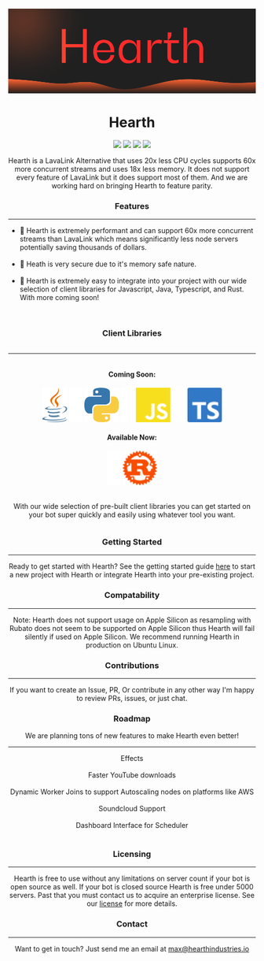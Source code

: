 
![alt text](assets/logo.png)
<h1 align="center">
    Hearth
</h1>
<p align="center">
<img src="https://camo.githubusercontent.com/a91b4f5528c26920b6b8fa617267a7193a5bddd70a4d013dcf616c91af39fc22/68747470733a2f2f696d672e736869656c64732e696f2f62616467652f636f7665726167652d38302532352d79656c6c6f77677265656e"/>
<img src="https://camo.githubusercontent.com/8733716e2fd7444a0f383a9e5f43779a016bae35ddde4e1cc32a4f90bd9bb775/68747470733a2f2f696d672e736869656c64732e696f2f62616467652f76657273696f6e2d312e322e332d626c7565"/>
<img src="https://camo.githubusercontent.com/e15a935f2751eef0e60660dbf1186b2a27a3cc996b423872ec5249a70a97bfe7/68747470733a2f2f696d672e736869656c64732e696f2f62616467652f646570656e64656e636965732d6f75742532306f66253230646174652d6f72616e6765"/>
<img src="https://camo.githubusercontent.com/107e932aa93175670d273c86cae8be4c96f156da7e13b9b8223b63fa23563fb0/68747470733a2f2f696d672e736869656c64732e696f2f62616467652f636f646163792d422d677265656e"
</p>
<p align="center">
Hearth is a LavaLink Alternative that uses 20x less CPU cycles supports 60x more concurrent streams and uses 18x less memory. It does not support every feature of LavaLink but it does support most of them. And we are working hard on bringing Hearth to feature parity.
</p>
<h3 align="center">Features</h3>
<hr/>
<p align="center" >
<ul>
  <li>💨 Hearth is extremely performant and can support 60x more concurrent streams than LavaLink which means significantly less node servers potentially saving thousands of dollars.</li><br/>
  <li >🔐 Heath is very secure due to it's memory safe nature.</li><br/>
  <li >🔧 Hearth is extremely easy to integrate into your project with our wide selection of client libraries for Javascript, Java, Typescript, and Rust. With more coming soon!</li><br/>
</ul>
<div style="display: flex;align-content: center;justify-content: center;">
    <div style="display: flex;flex-direction: column;">
        <h3 align="center">Client Libraries</h3>
        <hr/>
        <div align="center">
            <h4>Coming Soon:</h4>
            <img height="70" src="assets/java.svg"/>
            <img  height="70"  src="assets/spacer.png"/>
            <img height="70" src="assets/python.png"/>
            <img  height="70"  src="assets/spacer.png"/>
            <img  height="70"  src="assets/javascript.svg"/>
            <img  height="70"  src="assets/spacer.png"/>
            <img  height="70"  src="assets/typescript.svg"/>
            <h4>Available Now:</h4>
            <img  height="70"  src="assets/spacer.png"/>
            <img  height="70"  src="assets/rust.svg"/>
        </div>
        <br/>
        <p align="center" >
            With our wide selection of pre-built client libraries you can get started on your bot super quickly and easily using whatever tool you want. 
        </p>
    </div>
</div>

<h3 align="center">Getting Started</h3>
<hr/>
<p align="center" >
Ready to get started with Hearth? See the getting started guide <a href="https://github.com/Hearth-Industries/Hearth/blob/master/GETTING_STARTED.md">here</a> to start a new project with Hearth or integrate Hearth into your pre-existing project.
</p>
<h3 align="center">Compatability</h3>
<hr/>
<p align="center" >
Note: Hearth does not support usage on Apple Silicon as resampling with Rubato does not seem to be supported on Apple Silicon thus Hearth will fail silently if used on Apple Silicon. We recommend running Hearth in production on Ubuntu Linux.
<h3 align="center">Contributions</h3>
<hr/>
<p align="center" >
If you want to create an Issue, PR, Or contribute in any other way I'm happy to review PRs, issues, or just chat.
</p>
<h3 align="center">Roadmap</h3>
<p align="center" >
We are planning tons of new features to make Hearth even better!
<hr/>
<p align="center" >
  Effects<br/><br/>
  Faster YouTube downloads<br/><br/>
  Dynamic Worker Joins to support Autoscaling nodes on platforms like AWS<br/><br/>
  Soundcloud Support<br/><br/>
  Dashboard Interface for Scheduler <br/><br/>
<h3 align="center">Licensing</h3>
<hr/>
<p align="center" >
Hearth is free to use without any limitations on server count if your bot is open source as well. If your bot is closed source Hearth is free under 5000 servers. Past that you must contact us to acquire an enterprise license. See our <a href="https://github.com/Hearth-Industries/Hearth/blob/master/LICENSE.md">license</a> for more details.
</p>
<h3 align="center">Contact</h3>
<hr/>
<p align="center" >
Want to get in touch? Just send me an email at <a href="mailto:max@hearthindustries.io">max@hearthindustries.io</a>
</p>
